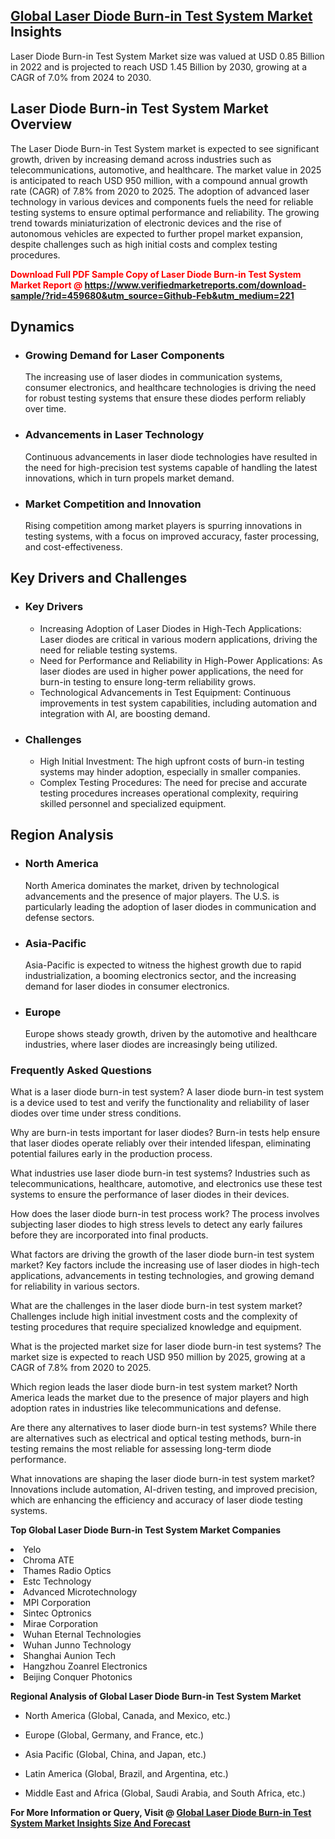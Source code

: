 <h2><a href="https://www.verifiedmarketreports.com/download-sample/?rid=459680&amp;utm_source=Github&amp;utm_medium=221" target="_blank">Global Laser Diode Burn-in Test System Market</a> Insights</h2><p>Laser Diode Burn-in Test System Market size was valued at USD 0.85 Billion in 2022 and is projected to reach USD 1.45 Billion by 2030, growing at a CAGR of 7.0% from 2024 to 2030.</p><p> <h2>Laser Diode Burn-in Test System Market Overview</h2> <p>The Laser Diode Burn-in Test System market is expected to see significant growth, driven by increasing demand across industries such as telecommunications, automotive, and healthcare. The market value in 2025 is anticipated to reach USD 950 million, with a compound annual growth rate (CAGR) of 7.8% from 2020 to 2025. The adoption of advanced laser technology in various devices and components fuels the need for reliable testing systems to ensure optimal performance and reliability. The growing trend towards miniaturization of electronic devices and the rise of autonomous vehicles are expected to further propel market expansion, despite challenges such as high initial costs and complex testing procedures.</p> <p><b><p><span class=""><span style="color: #ff0000;"><strong>Download Full PDF Sample Copy of Laser Diode Burn-in Test System Market Report</strong> @ </span><a href="https://www.verifiedmarketreports.com/download-sample/?rid=459680&amp;utm_source=Github-Feb&amp;utm_medium=221" target="_blank">https://www.verifiedmarketreports.com/download-sample/?rid=459680&amp;utm_source=Github-Feb&amp;utm_medium=221</a></span></p></b></p> <h2>Dynamics</h2> <ul> <li><h3>Growing Demand for Laser Components</h3> The increasing use of laser diodes in communication systems, consumer electronics, and healthcare technologies is driving the need for robust testing systems that ensure these diodes perform reliably over time.</li> <li><h3>Advancements in Laser Technology</h3> Continuous advancements in laser diode technologies have resulted in the need for high-precision test systems capable of handling the latest innovations, which in turn propels market demand.</li> <li><h3>Market Competition and Innovation</h3> Rising competition among market players is spurring innovations in testing systems, with a focus on improved accuracy, faster processing, and cost-effectiveness.</li> </ul> <h2>Key Drivers and Challenges</h2> <ul> <li><h3>Key Drivers</h3> <ul> <li>Increasing Adoption of Laser Diodes in High-Tech Applications: Laser diodes are critical in various modern applications, driving the need for reliable testing systems.</li> <li>Need for Performance and Reliability in High-Power Applications: As laser diodes are used in higher power applications, the need for burn-in testing to ensure long-term reliability grows.</li> <li>Technological Advancements in Test Equipment: Continuous improvements in test system capabilities, including automation and integration with AI, are boosting demand.</li> </ul> </li> <li><h3>Challenges</h3> <ul> <li>High Initial Investment: The high upfront costs of burn-in testing systems may hinder adoption, especially in smaller companies.</li> <li>Complex Testing Procedures: The need for precise and accurate testing procedures increases operational complexity, requiring skilled personnel and specialized equipment.</li> </ul> </li> </ul> <h2>Region Analysis</h2> <ul> <li><h3>North America</h3> North America dominates the market, driven by technological advancements and the presence of major players. The U.S. is particularly leading the adoption of laser diodes in communication and defense sectors.</li> <li><h3>Asia-Pacific</h3> Asia-Pacific is expected to witness the highest growth due to rapid industrialization, a booming electronics sector, and the increasing demand for laser diodes in consumer electronics.</li> <li><h3>Europe</h3> Europe shows steady growth, driven by the automotive and healthcare industries, where laser diodes are increasingly being utilized.</li> </ul> <h3>Frequently Asked Questions</h3> <p>What is a laser diode burn-in test system? A laser diode burn-in test system is a device used to test and verify the functionality and reliability of laser diodes over time under stress conditions.</p> <p>Why are burn-in tests important for laser diodes? Burn-in tests help ensure that laser diodes operate reliably over their intended lifespan, eliminating potential failures early in the production process.</p> <p>What industries use laser diode burn-in test systems? Industries such as telecommunications, healthcare, automotive, and electronics use these test systems to ensure the performance of laser diodes in their devices.</p> <p>How does the laser diode burn-in test process work? The process involves subjecting laser diodes to high stress levels to detect any early failures before they are incorporated into final products.</p> <p>What factors are driving the growth of the laser diode burn-in test system market? Key factors include the increasing use of laser diodes in high-tech applications, advancements in testing technologies, and growing demand for reliability in various sectors.</p> <p>What are the challenges in the laser diode burn-in test system market? Challenges include high initial investment costs and the complexity of testing procedures that require specialized knowledge and equipment.</p> <p>What is the projected market size for laser diode burn-in test systems? The market size is expected to reach USD 950 million by 2025, growing at a CAGR of 7.8% from 2020 to 2025.</p> <p>Which region leads the laser diode burn-in test system market? North America leads the market due to the presence of major players and high adoption rates in industries like telecommunications and defense.</p> <p>Are there any alternatives to laser diode burn-in test systems? While there are alternatives such as electrical and optical testing methods, burn-in testing remains the most reliable for assessing long-term diode performance.</p> <p>What innovations are shaping the laser diode burn-in test system market? Innovations include automation, AI-driven testing, and improved precision, which are enhancing the efficiency and accuracy of laser diode testing systems.</p> </p><p><strong>Top Global Laser Diode Burn-in Test System Market Companies</strong></p><div data-test-id=""><p><li>Yelo</li><li> Chroma ATE</li><li> Thames Radio Optics</li><li> Estc Technology</li><li> Advanced Microtechnology</li><li> MPI Corporation</li><li> Sintec Optronics</li><li> Mirae Corporation</li><li> Wuhan Eternal Technologies</li><li> Wuhan Junno Technology</li><li> Shanghai Aunion Tech</li><li> Hangzhou Zoanrel Electronics</li><li> Beijing Conquer Photonics</li></p><div><strong>Regional Analysis of&nbsp;Global Laser Diode Burn-in Test System Market</strong></div><ul><li dir="ltr"><p dir="ltr">North America&nbsp;(Global, Canada, and Mexico, etc.)</p></li><li dir="ltr"><p dir="ltr">Europe (Global, Germany, and France, etc.)</p></li><li dir="ltr"><p dir="ltr">Asia Pacific&nbsp;(Global, China, and Japan, etc.)</p></li><li dir="ltr"><p dir="ltr">Latin America&nbsp;(Global, Brazil, and Argentina, etc.)</p></li><li dir="ltr">Middle East and Africa&nbsp;(Global, Saudi Arabia, and South Africa, etc.)</li></ul><p><strong>For More Information or Query, Visit @&nbsp;</strong><strong><a href="https://www.verifiedmarketreports.com/product/laser-diode-burn-in-test-system-market/?utm_source=Github&amp;utm_medium=221" target="_blank">Global Laser Diode Burn-in Test System Market Insights Size And Forecast</a></strong></p></div>
